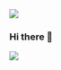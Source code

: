 <img src="https://capsule-render.vercel.app/api?type=waving&color=auto&height=200&section=header&text=Heekyoung%20Lee&render&fontSize=60&fontAlign=70&fontAlignY=30" />

<!-- 소개 -->
### Hi there 👋

<!-- 내 페이지, contact ... -->
<p>
<a href="https://www.notion.so/Heekyoung-d7551c1703b84564b909d4d13bfa2ac1" target="_blank"><img src="https://img.shields.io/badge/Notion-000000?style=flat-square&logo=Notion&logoColor=#ffffff"/></a>

</p>

<!--Tech Skills-->



<!--
![HeeKyoung's GitHub stats](https://github-readme-stats.vercel.app/api?username=HKLeeeee&show_icons=true&theme=radical)

**HKLeeeee/HKLeeeee** is a ✨ _special_ ✨ repository because its `README.md` (this file) appears on your GitHub profile.

Here are some ideas to get you started:

- 🔭 I’m currently working on ...
- 🌱 I’m currently learning ...
- 👯 I’m looking to collaborate on ...
- 🤔 I’m looking for help with ...
- 💬 Ask me about ...
- 📫 How to reach me: ...
- 😄 Pronouns: ...
- ⚡ Fun fact: ...
-->
